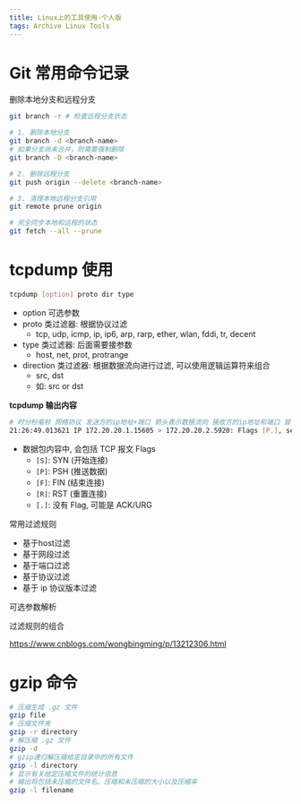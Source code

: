 ```yaml
---
title: Linux上的工具使用-个人版
tags: Archive Linux Tools
---
```


# Git 常用命令记录
删除本地分支和远程分支
```bash
git branch -r # 检查远程分支状态

# 1. 删除本地分支
git branch -d <branch-name>
# 如果分支尚未合并，则需要强制删除
git branch -D <branch-name>

# 2. 删除远程分支
git push origin --delete <branch-name>

# 3. 清理本地远程分支引用
git remote prune origin

# 完全同步本地和远程的状态
git fetch --all --prune
```

# tcpdump 使用
```bash
tcpdump [option] proto dir type
```
- option 可选参数
- proto 类过滤器: 根据协议过滤
    - tcp, udp, icmp, ip, ip6, arp, rarp, ether, wlan, fddi, tr, decent
- type 类过滤器: 后面需要接参数
    - host, net, prot, protrange
- direction 类过滤器: 根据数据流向进行过滤, 可以使用逻辑运算符来组合
    - src, dst
    - 如: src or dst

**tcpdump 输出内容**
```bash
# 时分秒毫秒 网络协议 发送方的ip地址+端口 箭头表示数据流向 接收方的ip地址和端口 冒号 数据包内容
21:26:49.013621 IP 172.20.20.1.15605 > 172.20.20.2.5920: Flags [P.], seq 49:97, ack 106048, win 4723, length 48
```
- 数据包内容中, 会包括 TCP 报文 Flags
    - `[S]`: SYN (开始连接)
    - `[P]`: PSH (推送数据)
    - `[F]`: FIN (结束连接)
    - `[R]`: RST (重置连接)
    - `[.]`: 没有 Flag, 可能是 ACK/URG

常用过滤规则
- 基于host过滤
- 基于网段过滤
- 基于端口过滤
- 基于协议过滤
- 基于 ip 协议版本过滤

可选参数解析

过滤规则的组合


https://www.cnblogs.com/wongbingming/p/13212306.html


# gzip 命令
```bash
# 压缩生成 .gz 文件
gzip file
# 压缩文件夹
gzip -r directory
# 解压缩 .gz 文件
gzip -d
# gzip递归解压缩给定目录中的所有文件
gzip -l directory
# 显示有关给定压缩文件的统计信息
# 输出将包括未压缩的文件名、压缩和未压缩的大小以及压缩率
gzip -l filename
```